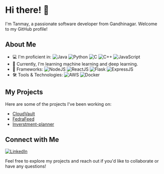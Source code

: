 # Hi there! 👋

I'm Tanmay, a passionate software developer from Gandhinagar. Welcome to my GitHub profile!

## About Me

- 💻 I'm proficient in:
  ![Java](https://img.shields.io/badge/-Java-black?style=flat-square&logo=java)
  ![Python](https://img.shields.io/badge/-Python-black?style=flat-square&logo=python)
  ![C](https://img.shields.io/badge/-C-black?style=flat-square&logo=c)
  ![C++](https://img.shields.io/badge/-C++-black?style=flat-square&logo=c%2B%2B)
  ![JavaScript](https://img.shields.io/badge/-JavaScript-black?style=flat-square&logo=javascript)
- 🌱 Currently, I'm learning machine learning and deep learning.
- 🚀 Frameworks:
  ![NodeJS](https://img.shields.io/badge/-NodeJS-black?style=flat-square&logo=node.js)
  ![ReactJS](https://img.shields.io/badge/-ReactJS-black?style=flat-square&logo=react)
  ![Flask](https://img.shields.io/badge/-Flask-black?style=flat-square&logo=flask)
  ![ExpressJS](https://img.shields.io/badge/-ExpressJS-black?style=flat-square&logo=express)
- 🛠️ Tools & Technologies:
  ![AWS](https://img.shields.io/badge/-AWS-black?style=flat-square&logo=amazon-aws)
  ![Docker](https://img.shields.io/badge/-Docker-black?style=flat-square&logo=docker)

## My Projects

Here are some of the projects I've been working on:

- [CloudVault](https://github.com/TANMAY-WANI/CloudVault)
- [FedraFeed](https://github.com/TANMAY-WANI/FedraFeed)
- [Inverstment-planner](https://github.com/TANMAY-WANI/Inverstment-planner)


## Connect with Me

 [![LinkedIn](https://img.shields.io/badge/-LinkedIn-black?style=flat-square&logo=linkedin)](www.linkedin.com/in/tanmaywani)


Feel free to explore my projects and reach out if you'd like to collaborate or have any questions!
